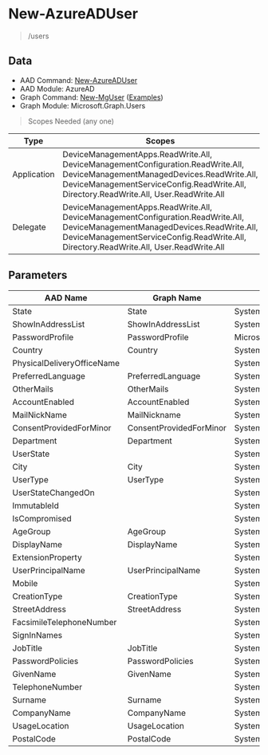# New-AzureADUser

> /users

## Data

+ AAD Command: [New-AzureADUser](https://docs.microsoft.com/en-us/powershell/module/AzureAD/New-AzureADUser)
+ AAD Module: AzureAD
+ Graph Command: [New-MgUser](https://docs.microsoft.com/en-us/powershell/module/Microsoft.Graph.Users/New-MgUser) ([Examples](https://github.com/orgs/msgraph/discussions?discussions_q=New-MgUser))
+ Graph Module: Microsoft.Graph.Users

> Scopes Needed (any one)

|Type|Scopes|
|---|---|
|Application|DeviceManagementApps.ReadWrite.All, DeviceManagementConfiguration.ReadWrite.All, DeviceManagementManagedDevices.ReadWrite.All, DeviceManagementServiceConfig.ReadWrite.All, Directory.ReadWrite.All, User.ReadWrite.All|
|Delegate|DeviceManagementApps.ReadWrite.All, DeviceManagementConfiguration.ReadWrite.All, DeviceManagementManagedDevices.ReadWrite.All, DeviceManagementServiceConfig.ReadWrite.All, Directory.ReadWrite.All, User.ReadWrite.All|

## Parameters

|AAD Name|Graph Name|AAD Type|Graph Type|Infos|
|---|---|---|---|---|
|State|State|System.String|System.String||
|ShowInAddressList|ShowInAddressList|System.Nullable/System.Boolean|System.Management.Automation.SwitchParameter||
|PasswordProfile|PasswordProfile|Microsoft.Open.AzureAD.Model.PasswordProfile|Microsoft.Graph.PowerShell.Models.IMicrosoftGraphPasswordProfile||
|Country|Country|System.String|System.String||
|PhysicalDeliveryOfficeName||System.String|||
|PreferredLanguage|PreferredLanguage|System.String|System.String||
|OtherMails|OtherMails|System.Collections.Generic.List/System.String|System.String[]||
|AccountEnabled|AccountEnabled|System.Nullable/System.Boolean|System.Management.Automation.SwitchParameter||
|MailNickName|MailNickname|System.String|System.String||
|ConsentProvidedForMinor|ConsentProvidedForMinor|System.String|System.String||
|Department|Department|System.String|System.String||
|UserState||System.String|||
|City|City|System.String|System.String||
|UserType|UserType|System.String|System.String||
|UserStateChangedOn||System.String|||
|ImmutableId||System.String|||
|IsCompromised||System.Nullable/System.Boolean|||
|AgeGroup|AgeGroup|System.String|System.String||
|DisplayName|DisplayName|System.String|System.String||
|ExtensionProperty||System.Collections.Generic.Dictionary`2[[System.String|||
|UserPrincipalName|UserPrincipalName|System.String|System.String||
|Mobile||System.String|||
|CreationType|CreationType|System.String|System.String||
|StreetAddress|StreetAddress|System.String|System.String||
|FacsimileTelephoneNumber||System.String|||
|SignInNames||System.Collections.Generic.List/Microsoft.Open.AzureAD.Model.SignInName|||
|JobTitle|JobTitle|System.String|System.String||
|PasswordPolicies|PasswordPolicies|System.String|System.String||
|GivenName|GivenName|System.String|System.String||
|TelephoneNumber||System.String|||
|Surname|Surname|System.String|System.String||
|CompanyName|CompanyName|System.String|System.String||
|UsageLocation|UsageLocation|System.String|System.String||
|PostalCode|PostalCode|System.String|System.String||

